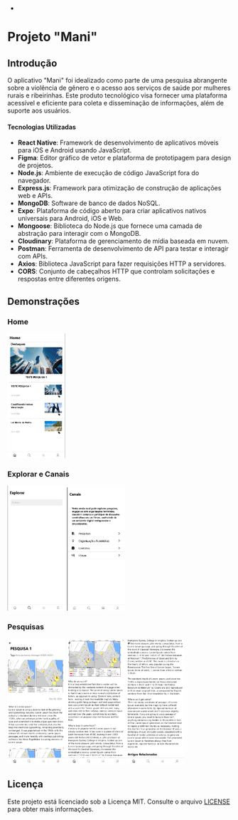 -
# Projeto "Mani"

## Introdução

O aplicativo "Mani" foi idealizado como parte de uma pesquisa abrangente sobre a violência de gênero e o acesso aos serviços de saúde por mulheres rurais e ribeirinhas. Este produto tecnológico visa fornecer uma plataforma acessível e eficiente para coleta e disseminação de informações, além de suporte aos usuários.

#### Tecnologias Utilizadas

- **React Native**: Framework de desenvolvimento de aplicativos móveis para iOS e Android usando JavaScript.
- **Figma**: Editor gráfico de vetor e plataforma de prototipagem para design de projetos.
- **Node.js**: Ambiente de execução de código JavaScript fora do navegador.
- **Express.js**: Framework para otimização de construção de aplicações web e APIs.
- **MongoDB**: Software de banco de dados NoSQL.
- **Expo**: Plataforma de código aberto para criar aplicativos nativos universais para Android, iOS e Web.
- **Mongoose**: Biblioteca do Node.js que fornece uma camada de abstração para interagir com o MongoDB.
- **Cloudinary**: Plataforma de gerenciamento de mídia baseada em nuvem.
- **Postman**: Ferramenta de desenvolvimento de API para testar e interagir com APIs.
- **Axios**: Biblioteca JavaScript para fazer requisições HTTP a servidores.
- **CORS**: Conjunto de cabeçalhos HTTP que controlam solicitações e respostas entre diferentes origens.

## Demonstrações
### Home

<p align="left">
  <img src="screenshots/Home 2.png" width="130">
</p>

### Explorar e Canais

<p align="left">
  <img src="screenshots/Explorar.png" width="130">
  <img src="screenshots/Canais.png" width="130">
</p>

### Pesquisas

<p align="left">
  <img src="screenshots/DEMO PESQUISA 1.png" width="130">
  <img src="screenshots/DEMO PESQUISA 2.png" width="130">
  <img src="screenshots/DEMO PESQUISA 3.png" width="130">
</p>

## Licença

Este projeto está licenciado sob a Licença MIT. Consulte o arquivo [LICENSE](LICENSE) para obter mais informações.
